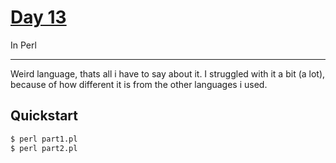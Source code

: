 # [Day 13](https://adventofcode.com/2022/day/13)
In Perl

<hr>

Weird language, thats all i have to say about it. I struggled with it a bit (a lot), because of how
different it is from the other languages i used.

## Quickstart
```sh
$ perl part1.pl
$ perl part2.pl
```
